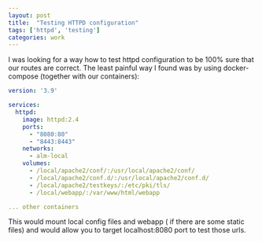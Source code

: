 ```yaml
---
layout: post
title:  "Testing HTTPD configuration"
tags: ['httpd', 'testing']
categories: work
---
```


I was looking for a way how to test httpd configuration to be 100% sure that our routes are correct. The least painful  way I found was by using docker-compose (together with our containers):

```yaml 
version: '3.9'

services:
  httpd:
    image: httpd:2.4
    ports:
      - "8080:80"
      - "8443:8443"
    networks:
      - alm-local
    volumes:
      - /local/apache2/conf/:/usr/local/apache2/conf/
      - /local/apache2/conf.d/:/usr/local/apache2/conf.d/
      - /local/apache2/testkeys/:/etc/pki/tls/
      - /local/webapp/:/var/www/html/webapp

... other containers
```

This would mount local config files and webapp ( if there are some static files) and would allow you to target localhost:8080 port to test those urls.
